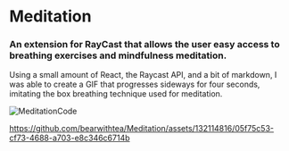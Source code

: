# Meditation
### An extension for RayCast that allows the user easy access to breathing exercises and mindfulness meditation.

 Using a small amount of React, the Raycast API, and a bit of markdown, I was able to create a GIF that progresses sideways for four seconds, imitating the box breathing technique used for meditation.
 
![MeditationCode](https://github.com/bearwithtea/Meditation/assets/132114816/bba50d9a-c5a4-46e6-839a-a8f7528d8f40)

https://github.com/bearwithtea/Meditation/assets/132114816/05f75c53-cf73-4688-a703-e8c346c6714b

